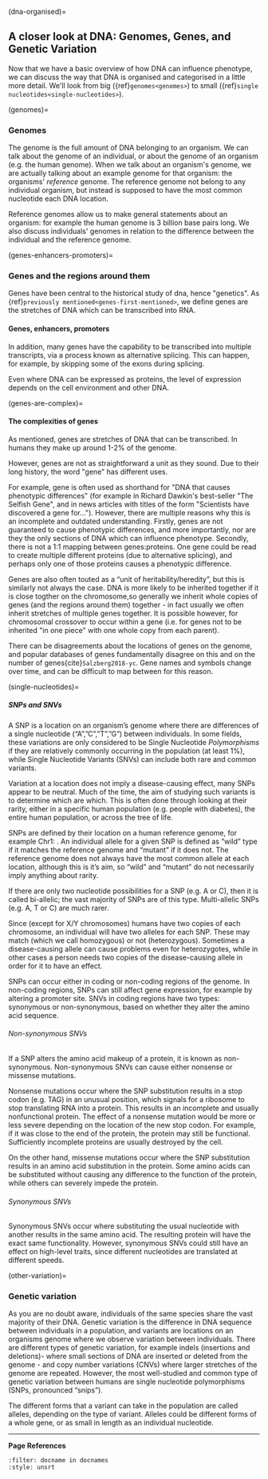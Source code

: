 (dna-organised)=
## A closer look at DNA: Genomes, Genes, and Genetic Variation
Now that we have a basic overview of how DNA can influence phenotype, we can discuss the way that DNA is organised and categorised in a little more detail. We'll look from big ({ref}`genomes<genomes>`) to small ({ref}`single nucleotides<single-nucleotides>`).

(genomes)=
### Genomes
The genome is the full amount of DNA belonging to an organism. We can talk about the genome of an individual, or about the genome of an organism (e.g. the human genome).
When we talk about an organism's genome, we are actually talking about an example genome for that organism: the organisms' *reference* genome. 
The reference genome not belong to any individual organism, but instead is supposed to have the most common nucleotide each DNA location. 

Reference genomes allow us to make general statements about an organism: for example the human genome is 3 billion base pairs long. 
We also discuss individuals' genomes in relation to the difference between the individual and the reference genome.

(genes-enhancers-promoters)=
### Genes and the regions around them

Genes have been central to the historical study of dna, hence "genetics". As {ref}`previously mentioned<genes-first-mentioned>`, we define genes are the stretches of DNA which can be transcribed into RNA.

#### Genes, enhancers, promoters
[//]: # (TODO: Draw Genes, alternate transcripts, enhancers, promoters)
[//]: # (TODO: Write)
[//]: # (TODO: describe exome)

In addition, many genes have the capability to be transcribed into multiple transcripts, via a process known as alternative splicing.
This can happen, for example, by skipping some of the exons during splicing.

Even where DNA can be expressed as proteins, the level of expression depends on the cell environment and other DNA.

(genes-are-complex)=
#### The complexities of genes
[//]: # (TODO: Cite how much human DNA is genes in bp?)
[//]: # (TODO: Cite the selfish gene)

As mentioned, genes are stretches of DNA that can be transcribed. In humans they make up around 1-2% of the genome. 

However, genes are not as straightforward a unit as they sound. 
Due to their long history, the word "gene" has different uses.

For example, gene is often used as shorthand for "DNA that causes phenotypic differences" (for example in Richard Dawkin's best-seller "The Selfish Gene", and in news articles with titles of the form "Scientists have discovered a gene for...").
However, there are multiple reasons why this is an incomplete and outdated understanding.
 Firstly, genes are not guaranteed to cause phenotypic differences, and more importantly, nor are they the only sections of DNA which can influence phenotype. 
Secondly, there is not a 1:1 mapping between genes:proteins. 
One gene could be read to create multiple different proteins (due to alternative splicing), and perhaps only one of those proteins causes a phenotypic difference.

[//]: # (TODO: Cite not always genes whole inherited)
Genes are also often touted as a “unit of heritability/heredity”, but this is similarly not always the case. 
DNA is more likely to be inherited together if it is close togther on the chromosome,so generally we inherit whole copies of genes (and the regions around them) together - in fact usually we often inherit stretches of multiple genes together.
It is possible however, for chromosomal crossover to occur within a gene (i.e. for genes not to be inherited "in one piece" with one whole copy from each parent).

[//]: # (TODO: Move this paragraph to compbio-background)
There can be disagreements about the locations of genes on the genome, and popular databases of genes fundamentally disagree on this and on the number of genes{cite}`Salzberg2018-yc`. 
Gene names and symbols change over time, and can be difficult to map between for this reason. 

(single-nucleotides)=
##### SNPs and SNVs
[//]: # (TODO: Put in how much of genome is covered by SNPs?)
[//]: # (TODO: Image for SNPs)

A SNP is a location on an organism’s genome where there are differences of a single nucleotide (“A”,”C”,”T”,”G”) between individuals. In some fields, these variations are only considered to be Single Nucleotide *Polymorphisms* if they are relatively commonly occurring in the population (at least 1%), while Single Nucleotide Variants (SNVs) can include both rare and common variants. 

Variation at a location does not imply a disease-causing effect, many SNPs appear to be neutral. Much of the time, the aim of studying such variants is to determine which are which. This is often done through looking at their rarity, either in a specific human population (e.g. people with diabetes), the entire human population, or across the tree of life. 

[//]: # (TODO: Chr1: ??)
SNPs are defined by their location on a human reference genome, for example Chr1: . An individual allele for a given SNP is defined as “wild” type if it matches the reference genome and “mutant” if it does not. The reference genome does not always have the most common allele at each location, although this is it’s aim, so “wild” and “mutant” do not necessarily imply anything about rarity. 

If there are only two nucleotide possibilities for a SNP (e.g. A or C), then it is called bi-allelic; the vast majority of SNPs are of this type. Multi-allelic SNPs (e.g. A, T or C) are much rarer. 

Since (except for X/Y chromosomes) humans have two copies of each chromosome, an individual will have two alleles for each SNP. These may match (which we call homozygous) or not (heterozygous). Sometimes a disease-causing allele can cause problems even for heterozygotes, while in other cases a person needs two copies of the disease-causing allele in order for it to have an effect.

SNPs can occur either in coding or non-coding regions of the genome. 
In non-coding regions, SNPs can still affect gene expression, for example by altering a promoter site. 
SNVs in coding regions have two types: synonymous or non-synonymous, based on whether they alter the amino acid sequence.

###### Non-synonymous SNVs
If a SNP alters the amino acid makeup of a protein, it is known as non-synonymous. 
Non-synonymous SNVs can cause either nonsense or missense mutations. 

Nonsense mutations occur where the SNP substitution results in a stop codon (e.g. TAG) in an unusual position, which signals for a ribosome to stop translating RNA into a protein. 
This results in an incomplete and usually nonfunctional protein. 
The effect of a nonsense mutation would be more or less severe depending on the location of the new stop codon. 
For example, if it was close to the end of the protein, the protein may still be functional. 
Sufficiently incomplete proteins are usually destroyed by the cell. 

[//]: # (TODO: Is this true? About location of stop codon. If so, I want the link!)

On the other hand, missense mutations occur where the SNP substitution results in an amino acid substitution in the protein. 
Some amino acids can be substituted without causing any difference to the function of the protein, while others can severely impede the protein.

###### Synonymous SNVs
Synonymous SNVs occur where substituting the usual nucleotide with another results in the same amino acid. 
The resulting protein will have the exact same functionality. 
However, synonymous SNVs could still have an effect on high-level traits, since different nucleotides are translated at different speeds. 

[//]: # (TODO: Add a section about linkage disequalibrium/a mention of it ONLY if I have included it in Snowflake/Filter: From original:  Two alleles at given locations on the genome are in linkage disequilibrium when the association between them is more than would be expected at random. Linkage disequilibrium may occur between alleles even when there is no genetic linkage present, for example as a result of the presence of both alleles being selected for in a population.)

(other-variation)=
### Genetic variation
[//]: # (TODO: Move/rewrite.)

As you are no doubt aware, individuals of the same species share the vast majority of their DNA. 
Genetic variation is the difference in DNA sequence between individuals in a population, and variants are locations on an organisms genome where we observe variation between individuals. 
There are different types of genetic variation, for example indels (insertions and deletions)- where small sections of DNA are inserted or deleted from the genome - and copy number variations (CNVs) where larger stretches of the genome are repeated. 
However, the most well-studied and common type of genetic variation between humans are single nucleotide polymorphisms (SNPs, pronounced “snips”).

The different forms that a variant can take in the population are called alleles, depending on the type of variant. 
Alleles could be different forms of a whole gene, or as small in length as an individual nucleotide.


---
**Page References**

```{bibliography} /_bibliography/references.bib
:filter: docname in docnames
:style: unsrt
```